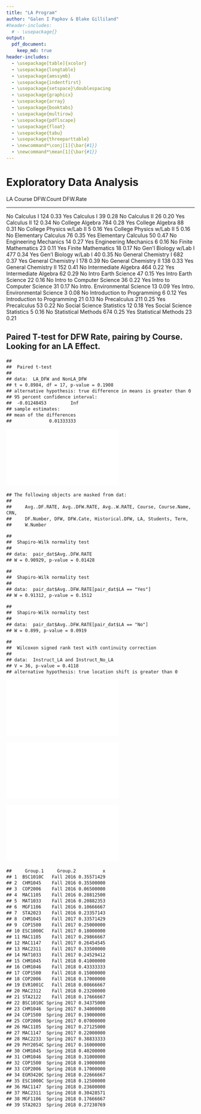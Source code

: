```yaml
---
title: "LA Program"
author: "Galen I Papkov & Blake Gilliland"
#header-includes:
  # - \usepackage{}
output: 
  pdf_document:
    keep_md: true
header-includes:
  - \usepackage[table]{xcolor}
  - \usepackage{longtable}
  - \usepackage{amssymb}
  - \usepackage{indentfirst}
  - \usepackage{setspace}\doublespacing
  - \usepackage{graphicx}
  - \usepackage{array}
  - \usepackage{booktabs}
  - \usepackage{multirow}
  - \usepackage{pdflscape}
  - \usepackage{float}
  - \usepackage{tabu}
  - \usepackage{threeparttable}
  - \newcommand*\conj[1]{\bar{#1}}
  - \newcommand*\mean[1]{\bar{#1}}
---
```



# Exploratory Data Analysis


LA    Course                          DFW.Count   DFW.Rate
----  -----------------------------  ----------  ---------
No    Calculus I                            124       0.33
Yes   Calculus I                             39       0.28
No    Calculus II                            26       0.20
Yes   Calculus II                            12       0.34
No    College Algebra                       784       0.28
Yes   College Algebra                        88       0.31
No    College Physics w/Lab II                5       0.16
Yes   College Physics w/Lab II                5       0.16
No    Elementary Calculus                    76       0.35
Yes   Elementary Calculus                    50       0.47
No    Engineering Mechanics                  14       0.27
Yes   Engineering Mechanics                   6       0.16
No    Finite Mathematics                     23       0.11
Yes   Finite Mathematics                     18       0.17
No    Gen'l Biology w/Lab I                 477       0.34
Yes   Gen'l Biology w/Lab I                  40       0.35
No    General Chemistry I                   682       0.37
Yes   General Chemistry I                   178       0.39
No    General Chemistry II                  138       0.33
Yes   General Chemistry II                  152       0.41
No    Intermediate Algebra                  464       0.22
Yes   Intermediate Algebra                   62       0.29
No    Intro Earth Science                    47       0.15
Yes   Intro Earth Science                    22       0.16
No    Intro to Computer Science              36       0.22
Yes   Intro to Computer Science              31       0.17
No    Intro. Environmental Science           13       0.09
Yes   Intro. Environmental Science            3       0.08
No    Introduction to Programming             6       0.12
Yes   Introduction to Programming            21       0.13
No    Precalculus                           211       0.25
Yes   Precalculus                            53       0.22
No    Social Science Statistics              12       0.18
Yes   Social Science Statistics               5       0.16
No    Statistical Methods                   674       0.25
Yes   Statistical Methods                    23       0.21

## Paired T-test for DFW Rate, pairing by Course. Looking for an LA Effect.


```
## 
## 	Paired t-test
## 
## data:  LA_DFW and NonLA_DFW
## t = 0.8984, df = 17, p-value = 0.1908
## alternative hypothesis: true difference in means is greater than 0
## 95 percent confidence interval:
##  -0.01248453         Inf
## sample estimates:
## mean of the differences 
##              0.01333333
```

![](LA-analysis_files/figure-latex/unnamed-chunk-3-1.pdf)<!-- --> 




```
## The following objects are masked from dat:
## 
##     Avg..DF.RATE, Avg..DFW.RATE, Avg..W.RATE, Course, Course.Name, CRN,
##     DF.Number, DFW, DFW.Cate, Historical.DFW, LA, Students, Term,
##     W.Number
```

```
## 
## 	Shapiro-Wilk normality test
## 
## data:  pair_dat$Avg..DFW.RATE
## W = 0.90929, p-value = 0.01428
```

```
## 
## 	Shapiro-Wilk normality test
## 
## data:  pair_dat$Avg..DFW.RATE[pair_dat$LA == "Yes"]
## W = 0.91312, p-value = 0.1512
```

```
## 
## 	Shapiro-Wilk normality test
## 
## data:  pair_dat$Avg..DFW.RATE[pair_dat$LA == "No"]
## W = 0.899, p-value = 0.0919
```

```
## 
## 	Wilcoxon signed rank test with continuity correction
## 
## data:  Instruct_LA and Instruct_No_LA
## V = 36, p-value = 0.4118
## alternative hypothesis: true location shift is greater than 0
```

![](LA-analysis_files/figure-latex/unnamed-chunk-5-1.pdf)<!-- --> 

![](LA-analysis_files/figure-latex/unnamed-chunk-6-1.pdf)<!-- --> 

![](LA-analysis_files/figure-latex/unnamed-chunk-7-1.pdf)<!-- --> 


```
##     Group.1     Group.2          x
## 1  BSC1010C   Fall 2016 0.35571429
## 2  CHM1045    Fall 2016 0.35500000
## 3  COP2006    Fall 2016 0.06500000
## 4  MAC1105    Fall 2016 0.28812500
## 5  MAT1033    Fall 2016 0.20882353
## 6  MGF1106    Fall 2016 0.10666667
## 7  STA2023    Fall 2016 0.23357143
## 8  CHM1045    Fall 2017 0.33571429
## 9  COP1500    Fall 2017 0.25000000
## 10 ESC1000C   Fall 2017 0.18000000
## 11 MAC1105    Fall 2017 0.29866667
## 12 MAC1147    Fall 2017 0.26454545
## 13 MAC2311    Fall 2017 0.33500000
## 14 MAT1033    Fall 2017 0.24529412
## 15 CHM1045    Fall 2018 0.41000000
## 16 CHM1046    Fall 2018 0.43333333
## 17 COP1500    Fall 2018 0.15000000
## 18 COP2006    Fall 2018 0.17000000
## 19 EVR1001C   Fall 2018 0.08666667
## 20 MAC2312    Fall 2018 0.23200000
## 21 STA2122    Fall 2018 0.17666667
## 22 BSC1010C Spring 2017 0.34375000
## 23 CHM1046  Spring 2017 0.34000000
## 24 COP1500  Spring 2017 0.19000000
## 25 COP2006  Spring 2017 0.07000000
## 26 MAC1105  Spring 2017 0.27125000
## 27 MAC1147  Spring 2017 0.22000000
## 28 MAC2233  Spring 2017 0.38833333
## 29 PHY2054C Spring 2017 0.16000000
## 30 CHM1045  Spring 2018 0.40200000
## 31 CHM1046  Spring 2018 0.31000000
## 32 COP1500  Spring 2018 0.19000000
## 33 COP2006  Spring 2018 0.17000000
## 34 EGM3420C Spring 2018 0.22666667
## 35 ESC1000C Spring 2018 0.12500000
## 36 MAC1147  Spring 2018 0.23600000
## 37 MAC2311  Spring 2018 0.30428571
## 38 MGF1106  Spring 2018 0.17666667
## 39 STA2023  Spring 2018 0.27230769
```
